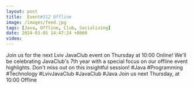 ```yaml
---
layout: post
title:  Event#312 Offline
image: /images/feed.jpg
tags: [Java, Offline, Club, Socializing]
date: 2024-03-05 14:47:24 +0000
video: 
---
```


Join us for the next Lviv JavaClub event on Thursday at 10:00 Online! We'll be celebrating JavaClub's 7th year with a special focus on our offline event highlights. Don't miss out on this insightful session! #Java #Programming #Technology #LvivJavaClub #JavaClub #Java
Join us next Thursday, at 10:00 Offline
